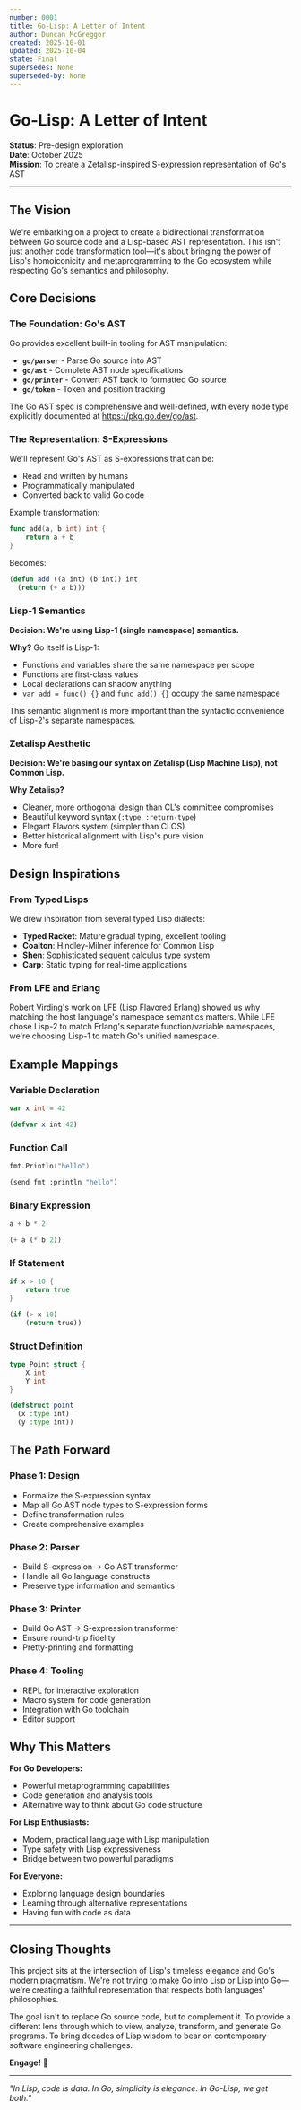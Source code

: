 ```yaml
---
number: 0001
title: Go-Lisp: A Letter of Intent
author: Duncan McGreggor
created: 2025-10-01
updated: 2025-10-04
state: Final
supersedes: None
superseded-by: None
---
```


# Go-Lisp: A Letter of Intent

**Status**: Pre-design exploration  
**Date**: October 2025  
**Mission**: To create a Zetalisp-inspired S-expression representation of Go's AST

---

## The Vision

We're embarking on a project to create a bidirectional transformation between Go source code and a Lisp-based AST representation. This isn't just another code transformation tool—it's about bringing the power of Lisp's homoiconicity and metaprogramming to the Go ecosystem while respecting Go's semantics and philosophy.

## Core Decisions

### The Foundation: Go's AST

Go provides excellent built-in tooling for AST manipulation:

- **`go/parser`** - Parse Go source into AST
- **`go/ast`** - Complete AST node specifications
- **`go/printer`** - Convert AST back to formatted Go source
- **`go/token`** - Token and position tracking

The Go AST spec is comprehensive and well-defined, with every node type explicitly documented at https://pkg.go.dev/go/ast.

### The Representation: S-Expressions

We'll represent Go's AST as S-expressions that can be:
- Read and written by humans
- Programmatically manipulated
- Converted back to valid Go code

Example transformation:
```go
func add(a, b int) int {
    return a + b
}
```

Becomes:
```lisp
(defun add ((a int) (b int)) int
  (return (+ a b)))
```

### Lisp-1 Semantics

**Decision: We're using Lisp-1 (single namespace) semantics.**

**Why?** Go itself is Lisp-1:
- Functions and variables share the same namespace per scope
- Functions are first-class values
- Local declarations can shadow anything
- `var add = func() {}` and `func add() {}` occupy the same namespace

This semantic alignment is more important than the syntactic convenience of Lisp-2's separate namespaces.

### Zetalisp Aesthetic

**Decision: We're basing our syntax on Zetalisp (Lisp Machine Lisp), not Common Lisp.**

**Why Zetalisp?**
- Cleaner, more orthogonal design than CL's committee compromises
- Beautiful keyword syntax (`:type`, `:return-type`)
- Elegant Flavors system (simpler than CLOS)
- Better historical alignment with Lisp's pure vision
- More fun!

## Design Inspirations

### From Typed Lisps

We drew inspiration from several typed Lisp dialects:

- **Typed Racket**: Mature gradual typing, excellent tooling
- **Coalton**: Hindley-Milner inference for Common Lisp
- **Shen**: Sophisticated sequent calculus type system
- **Carp**: Static typing for real-time applications

### From LFE and Erlang

Robert Virding's work on LFE (Lisp Flavored Erlang) showed us why matching the host language's namespace semantics matters. While LFE chose Lisp-2 to match Erlang's separate function/variable namespaces, we're choosing Lisp-1 to match Go's unified namespace.

## Example Mappings

### Variable Declaration
```go
var x int = 42
```
```lisp
(defvar x int 42)
```

### Function Call
```go
fmt.Println("hello")
```
```lisp
(send fmt :println "hello")
```

### Binary Expression
```go
a + b * 2
```
```lisp
(+ a (* b 2))
```

### If Statement
```go
if x > 10 {
    return true
}
```
```lisp
(if (> x 10)
    (return true))
```

### Struct Definition
```go
type Point struct {
    X int
    Y int
}
```
```lisp
(defstruct point
  (x :type int)
  (y :type int))
```

## The Path Forward

### Phase 1: Design
- Formalize the S-expression syntax
- Map all Go AST node types to S-expression forms
- Define transformation rules
- Create comprehensive examples

### Phase 2: Parser
- Build S-expression → Go AST transformer
- Handle all Go language constructs
- Preserve type information and semantics

### Phase 3: Printer
- Build Go AST → S-expression transformer
- Ensure round-trip fidelity
- Pretty-printing and formatting

### Phase 4: Tooling
- REPL for interactive exploration
- Macro system for code generation
- Integration with Go toolchain
- Editor support

## Why This Matters

**For Go Developers:**
- Powerful metaprogramming capabilities
- Code generation and analysis tools
- Alternative way to think about Go code structure

**For Lisp Enthusiasts:**
- Modern, practical language with Lisp manipulation
- Type safety with Lisp expressiveness
- Bridge between two powerful paradigms

**For Everyone:**
- Exploring language design boundaries
- Learning through alternative representations
- Having fun with code as data

---

## Closing Thoughts

This project sits at the intersection of Lisp's timeless elegance and Go's modern pragmatism. We're not trying to make Go into Lisp or Lisp into Go—we're creating a faithful representation that respects both languages' philosophies.

The goal isn't to replace Go source code, but to complement it. To provide a different lens through which to view, analyze, transform, and generate Go programs. To bring decades of Lisp wisdom to bear on contemporary software engineering challenges.

**Engage!** 🚀

---

*"In Lisp, code is data. In Go, simplicity is elegance. In Go-Lisp, we get both."*
